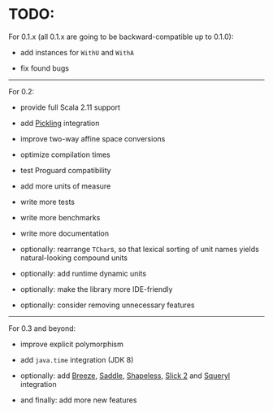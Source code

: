 TODO:
=====

For 0.1.x (all 0.1.x are going to be backward-compatible up to 0.1.0):

* add instances for `WithU` and `WithA`

* fix found bugs

---

For 0.2:

* provide full Scala 2.11 support

* add [Pickling](https://github.com/scala/pickling) integration

* improve two-way affine space conversions

* optimize compilation times

* test Proguard compatibility

* add more units of measure

* write more tests

* write more benchmarks

* write more documentation

* optionally: rearrange `TChar`s, so that lexical sorting of unit names yields natural-looking compound units

* optionally: add runtime dynamic units

* optionally: make the library more IDE-friendly

* optionally: consider removing unnecessary features

---

For 0.3 and beyond:

* improve explicit polymorphism

* add `java.time` integration (JDK 8)

* optionally: add [Breeze](https://github.com/dlwh/breeze), [Saddle](https://github.com/saddle/saddle), [Shapeless](https://github.com/milessabin/shapeless), [Slick 2](https://github.com/slick/slick) and [Squeryl](https://github.com/max-l/Squeryl) integration

* and finally: add more new features
